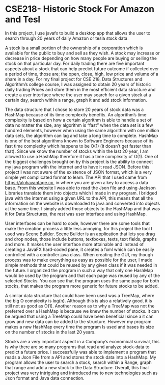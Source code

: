 # CSE218- Historic Stock For Amazon and Tesl
In this project, I use javafx to build a desktop app that allows the user to search through 20 years of daily Amazon or tesla stock data.

A stock is a small portion of the ownership of a corporation which is available for the public to buy and sell as they wish. A stock may increase or decrease in price depending on how many people are buying or selling the stock on that particular day. For daily trading there are five important aspects about a stock that can help predict future outcome if collected over a period of time, those are; the open, close, high, low price and volume of a share in a day. For my final project for CSE 218, Data Structures and Algorithm’s college course, I was assigned to obtain 20 years of historic daily trading Prices and store them in the most efficient data structure and create a user interface where the user may search for a given stock at a certain day, search within a range, graph it and add stock information.

The data structure that I chose to store 20 years of stock data was a HashMap because of its time complexity benefits. An algorithm’s time complexity is based on how a certain algorithm is able to handle a set of data no matter the size, any algorithm is “fast” when the data set is a few hundred elements, however when using the same algorithm with one million data sets, the algorithm can lag and take a long time to complete. HashMap is one of the best algorithms known to Software Engineers because of its fast time complexity which happens to be O(1) (it doesn’t get faster than that). Since we know the number of stocks within the last 20 year, I am allowed to use a HashMap therefore it has a time complexity of O(1).
One of the biggest challenges brought on by this project is the ability to connect my java program with the internet and to have it read JSON. Before this project I was not aware of the existence of JSON format, which is a very simple yet complicated format to learn. The API that I used came from https://alphavantage.co, in where you are given a key to access a data base. From this website I was able to read the Json file and using Jackson Libraries translate them into objects which I made in my program. I bridged java with the internet using a given URL to the API, this means that all the information on the website is downloaded to java and converted into objects at the same time. I simply added those objects to the HashMap and that was it for Data Structures, the rest was user interface and using HashMap.

User interfaces can be hard to code, however there are some tools that make the creation process a little less annoying, for this project the tool I used was Scene Builder. Scene Builder is an application that lets you drag and drop nodes, those include buttons, textboxes, texts, text fields, graphs and more. It makes the user interface more attainable and instead of creating a JavaFX hard-coded pane, it creates a fxml which can be easily controlled with a controller java class. When creating the GUI, my though process was to make everything as easy as possible for the user, I made simple methods that could be reused by any given class if it was needed in the future. I organized the program in such a way that only one HashMap would be used by the program and that each page was reused by any of the selected Stocks. You can see that the program uses the same page for both stocks, that makes the program more generic for future stocks to be added.

A similar data structure that could have been used was a TreeMap, where the big O complexity is log(n). Although this is also a relatively good, it is still not as good as O(1). Another reason as to why a TreeMap was not the preferred over a HashMap is because we knew the number of stocks. It can be argued that using a TreeMap could have been beneficial since a it can grow and new data can be added to the structure. However my program makes a new HashMap every time the program Is used and bases its size on the number of stocks in the last 20 years.

Stocks are a very important aspect in a Company’s economical survival, this is why there are so many programs that read and analyze stock-data to predict a future price. I successfully was able to implement a program that reads a Json File from a API and stores the stock data into a HashMap. My program allows the user to search a stock, search within a Range, graph that range and add a new stock to the Data Structure. Overall, this final project was very intriguing and introduced me to new technologies such as Json format and Java data connection.
